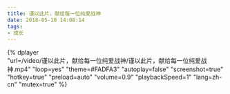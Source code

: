 ```yaml
---
title: 谨以此片，献给每一位纯爱战神
date: 2018-05-10 14:08:14
tags:
- 成长
---
```


{%
    dplayer     
    "url=/video/谨以此片，献给每一位纯爱战神/谨以此片，献给每一位纯爱战神.mp4"
    "loop=yes"
    "theme=#FADFA3"
    "autoplay=false"
    "screenshot=true"
    "hotkey=true"
    "preload=auto"
    "volume=0.9"
    "playbackSpeed=1"
    "lang=zh-cn"
    "mutex=true"
%}
